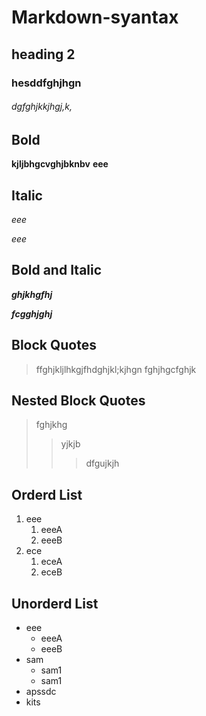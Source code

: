 # Markdown-syantax
## heading 2
### hesddfghjhgn
###### dgfghjkkjhgj,k,
## Bold
**kjljbhgcvghjbknbv**
__eee__
## Italic
*eee*

_eee_
## Bold and Italic
**_ghjkhgfhj_**

__*fcgghjghj*__
## Block Quotes
> ffghjkljlhkgjfhdghjkl;kjhgn
fghjhgcfghjk
## Nested Block Quotes 
> fghjkhg
>> yjkjb
>>> dfgujkjh
## Orderd List
1. eee
    1. eeeA
    2. eeeB
2. ece
    1. eceA
    2. eceB
## Unorderd List
- eee
    * eeeA
    * eeeB
- sam
    + sam1
    + sam1
- apssdc
- kits
